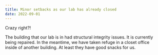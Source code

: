 ```yaml
---
title: Minor setbacks as our lab has already closed
date: 2022-09-01
---
```


Crazy right?!

<!--more-->

The building that our lab is in had structural integrity issues. It is currently being repaired. In the meantime, we have taken refuge in a closet office inside of another building. At least they have good snacks for us.
